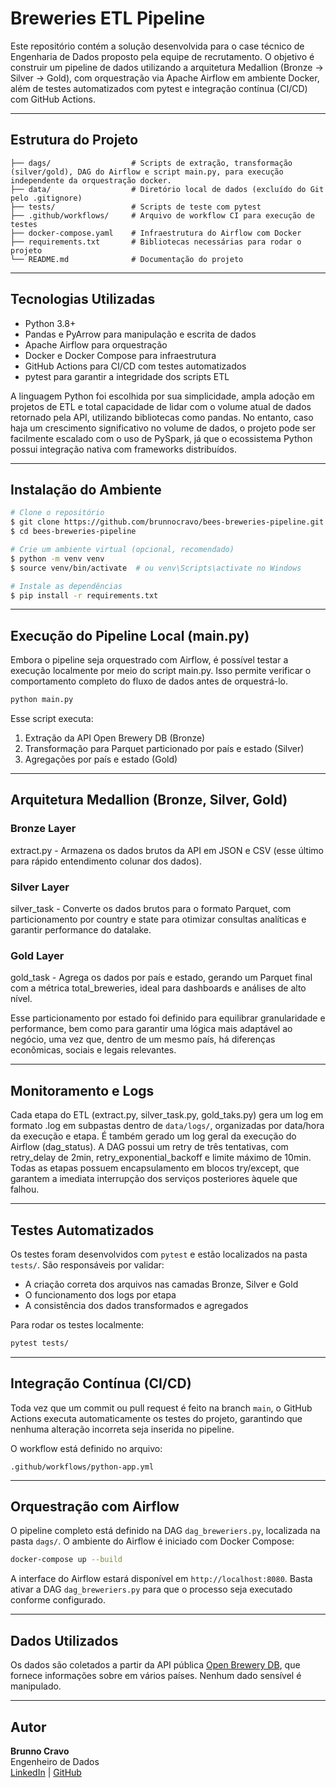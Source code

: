 # Breweries ETL Pipeline

Este repositório contém a solução desenvolvida para o case técnico de Engenharia de Dados proposto pela equipe de recrutamento. O objetivo é construir um pipeline de dados utilizando a arquitetura Medallion (Bronze → Silver → Gold), com orquestração via Apache Airflow em ambiente Docker, além de testes automatizados com pytest e integração contínua (CI/CD) com GitHub Actions.

________________________________________

## Estrutura do Projeto
```
├── dags/                  # Scripts de extração, transformação (silver/gold), DAG do Airflow e script main.py, para execução independente da orquestração docker.
├── data/                  # Diretório local de dados (excluído do Git pelo .gitignore)
├── tests/                 # Scripts de teste com pytest
├── .github/workflows/     # Arquivo de workflow CI para execução de testes
├── docker-compose.yaml    # Infraestrutura do Airflow com Docker
├── requirements.txt       # Bibliotecas necessárias para rodar o projeto
└── README.md              # Documentação do projeto
```
________________________________________

## Tecnologias Utilizadas
- Python 3.8+
- Pandas e PyArrow para manipulação e escrita de dados
- Apache Airflow para orquestração
- Docker e Docker Compose para infraestrutura
- GitHub Actions para CI/CD com testes automatizados
- pytest para garantir a integridade dos scripts ETL

A linguagem Python foi escolhida por sua simplicidade, ampla adoção em projetos de ETL e total capacidade de lidar com o volume atual de dados retornado pela API, utilizando bibliotecas como pandas. No entanto, caso haja um crescimento significativo no volume de dados, o projeto pode ser facilmente escalado com o uso de PySpark, já que o ecossistema Python possui integração nativa com frameworks distribuídos.

________________________________________

## Instalação do Ambiente
```bash
# Clone o repositório
$ git clone https://github.com/brunnocravo/bees-breweries-pipeline.git
$ cd bees-breweries-pipeline

# Crie um ambiente virtual (opcional, recomendado)
$ python -m venv venv
$ source venv/bin/activate  # ou venv\Scripts\activate no Windows

# Instale as dependências
$ pip install -r requirements.txt
```
________________________________________

## Execução do Pipeline Local (main.py)
Embora o pipeline seja orquestrado com Airflow, é possível testar a execução localmente por meio do script main.py. Isso permite verificar o comportamento completo do fluxo de dados antes de orquestrá-lo.

```bash
python main.py
```

Esse script executa:
1. Extração da API Open Brewery DB (Bronze)
2. Transformação para Parquet particionado por país e estado (Silver)
3. Agregações por país e estado (Gold)

________________________________________

## Arquitetura Medallion (Bronze, Silver, Gold)

### Bronze Layer
extract.py - Armazena os dados brutos da API em JSON e CSV (esse último para rápido entendimento colunar dos dados).

### Silver Layer
silver_task - Converte os dados brutos para o formato Parquet, com particionamento por country e state para otimizar consultas analíticas e garantir performance do datalake.

### Gold Layer
gold_task - Agrega os dados por país e estado, gerando um Parquet final com a métrica total_breweries, ideal para dashboards e análises de alto nível.

Esse particionamento por estado foi definido para equilibrar granularidade e performance, bem como para garantir uma lógica mais adaptável ao negócio, uma vez que, dentro de um mesmo país, há diferenças econômicas, sociais e legais relevantes.

________________________________________

## Monitoramento e Logs
Cada etapa do ETL (extract.py, silver_task.py, gold_taks.py) gera um log em formato .log em subpastas dentro de `data/logs/`, organizadas por data/hora da execução e etapa. É também gerado um log geral da execução do Airflow (dag_status).
A DAG possui um retry de três tentativas, com retry_delay de 2min, retry_exponential_backoff e limite máximo de 10min.
Todas as etapas possuem encapsulamento em blocos try/except, que garantem a imediata interrupção dos serviços posteriores àquele que falhou.
________________________________________

## Testes Automatizados
Os testes foram desenvolvidos com `pytest` e estão localizados na pasta `tests/`. São responsáveis por validar:

- A criação correta dos arquivos nas camadas Bronze, Silver e Gold
- O funcionamento dos logs por etapa
- A consistência dos dados transformados e agregados

Para rodar os testes localmente:
```bash
pytest tests/
```

________________________________________

## Integração Contínua (CI/CD)
Toda vez que um commit ou pull request é feito na branch `main`, o GitHub Actions executa automaticamente os testes do projeto, garantindo que nenhuma alteração incorreta seja inserida no pipeline.

O workflow está definido no arquivo:
```
.github/workflows/python-app.yml
```

________________________________________

## Orquestração com Airflow
O pipeline completo está definido na DAG `dag_breweriers.py`, localizada na pasta `dags/`. O ambiente do Airflow é iniciado com Docker Compose:

```bash
docker-compose up --build
```

A interface do Airflow estará disponível em `http://localhost:8080`. Basta ativar a DAG `dag_breweriers.py` para que o processo seja executado conforme configurado.

________________________________________

## Dados Utilizados
Os dados são coletados a partir da API pública [Open Brewery DB](https://www.openbrewerydb.org/), que fornece informações sobre em vários países. Nenhum dado sensível é manipulado.

________________________________________

## Autor
**Brunno Cravo**  
Engenheiro de Dados  
[LinkedIn](https://www.linkedin.com/in/brunnocoutocravo) | [GitHub](https://github.com/brunnocravo)
